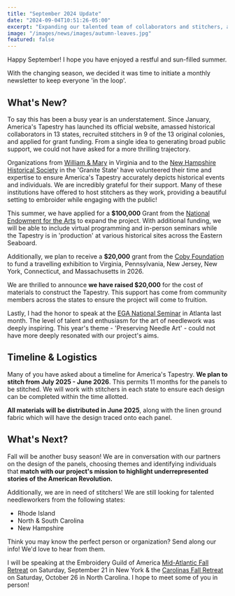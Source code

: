 ```yaml
---
title: "September 2024 Update"
date: "2024-09-04T10:51:26-05:00"
excerpt: "Expanding our talented team of collaborators and stitchers, and funding."
image: "/images/news/images/autumn-leaves.jpg"
featured: false
---
```


Happy September! I hope you have enjoyed a restful and sun-filled
summer.

With the changing season, we decided it was time to initiate a monthly
newsletter to keep everyone 'in the loop'.

## What's New?

To say this has been a busy year is an understatement. Since January,
America's Tapestry has launched its official website, amassed
historical collaborators in 13 states, recruited stitchers in 9 of the
13 original colonies, and applied for grant funding. From a single idea
to generating broad public support, we could not have asked for a more
thrilling trajectory.

Organizations from [William & Mary](https://www.wm.edu/) in Virginia
and to the [New Hampshire Historical
Society](https://www.nhhistory.org/) in the 'Granite State' have
volunteered their time and expertise to ensure America's Tapestry
accurately depicts historical events and individuals. We are incredibly
grateful for their support. Many of these institutions have offered to
host stitchers as they work, providing a beautiful setting to embroider
while engaging with the public!

This summer, we have applied for a **$100,000** Grant from the
[National Endowment for the Arts](https://www.arts.gov/) to expand the
project. With additional funding, we will be able to include virtual
programming and in-person seminars while the Tapestry is in
'production' at various historical sites across the Eastern Seaboard.

Additionally, we plan to receive a **$20,000** grant from the [Coby
Foundation](https://cobyfoundation.org/) to fund a travelling
exhibition to Virginia, Pennsylvania, New Jersey, New York,
Connecticut, and Massachusetts in 2026.

We are thrilled to announce **we have raised $20,000** for the cost of
materials to construct the Tapestry. This support has come from
community members across the states to ensure the project will come to
fruition.

Lastly, I had the honor to speak at the [EGA National
Seminar](https://egausa.org/event/ega-national-seminar-2024/) in
Atlanta last month. The level of talent and enthusiasm for the art of
needlework was deeply inspiring. This year's theme - 'Preserving Needle
Art' - could not have more deeply resonated with our project's aims.

## Timeline & Logistics

Many of you have asked about a timeline for America's Tapestry. **We
plan to stitch from July 2025 - June 2026**. This permits 11 months for
the panels to be stitched. We will work with stitchers in each state to
ensure each design can be completed within the time allotted.

**All materials will be distributed in June 2025**, along with the
linen ground fabric which will have the design traced onto each panel.

## What's Next?

Fall will be another busy season! We are in conversation with our
partners on the design of the panels, choosing themes and identifying
individuals that **match with our project's mission to highlight
underrepresented stories of the American Revolution.**

Additionally, we are in need of stitchers! We are still looking for
talented needleworkers from the following states:

- Rhode Island
- North & South Carolina
- New Hampshire

Think you may know the perfect person or organization? Send along our
info! We'd love to hear from them.

I will be speaking at the Embroidery Guild of America [Mid-Atlantic
Fall
Retreat](https://www.marega.org/events/region-events/camp-stitch-a-lot)
on Saturday, September 21 in New York & the [Carolinas Fall
Retreat](https://www.egacarolinas.org/wp-content/uploads/2024/08/flyer_rev4_8-25-24.pdf)
on Saturday, October 26 in North Carolina. I hope to meet some of you
in person!
